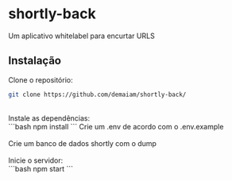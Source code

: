 # shortly-back
Um aplicativo whitelabel para encurtar URLS
## Instalação
Clone o repositório:
<br/>
```bash
git clone https://github.com/demaiam/shortly-back/
```
<br/>
Instale as dependências:
<br/>
```bash
npm install
```
Crie um .env de acordo com o .env.example
<br/>
<br/>
Crie um banco de dados shortly com o dump
<br/>
<br/>
Inicie o servidor:
<br/>
```bash
npm start
```

